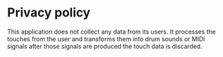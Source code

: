 # Privacy policy

This application does not collect any data from its users. It processes the touches from the user and transforms them into drum sounds or MIDI signals after those signals are produced the touch data is discarded.